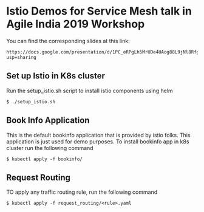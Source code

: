 # Istio Demos for Service Mesh talk in Agile India 2019 Workshop
You can find the corresponding slides at this link:
```
https://docs.google.com/presentation/d/1PC_eRPgLh5MrUDe4UAog88L9jNl8RfgevCpLlldLHrI/edit?usp=sharing
```

## Set up Istio in K8s cluster
Run the setup_istio.sh script to install istio components using helm
```
$ ./setup_istio.sh
```

## Book Info Application
This is the default bookinfo application that is provided by istio folks. This application is just used for demo purposes.
To install bookinfo app in k8s cluster run the following command
```console
$ kubectl apply -f bookinfo/
```

## Request Routing
TO apply any traffic routing rule, run the following command
```
$ kubectl apply -f request_routing/<rule>.yaml
``` 
